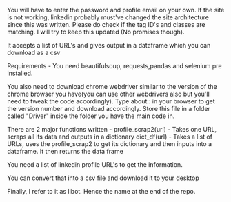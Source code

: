 You will have to enter the password and profile email on your own. If the site is not working, linkedin probably must've 
changed the site architecture since this was written.
Please do check if the tag ID's and classes are matching. 
I will try to keep this updated (No promises though).

It accepts a list of URL's and gives output in a dataframe which you can download as a csv

Requirements - 
You need beautifulsoup, requests,pandas and selenium pre installed.

You also need to download chrome webdriver similar to the version of the chrome browser you have(you can use other webdrivers also but you'll need to tweak the code accordingly). Type about:: in your browser to get the version number and download accordingly.
Store this file in a folder called "Driver" inside the folder you have the main code in.

There are 2 major functions written - 
profile_scrap2(url) - Takes one URL, scraps all its data and outputs in a dictionary
dict_df(url) - Takes a list of URLs, uses the profile_scrap2 to get its dictionary and then inputs into a dataframe. It then returns the data frame

You need a list of linkedin profile URL's to get the information.

You can convert that into a csv file and download it to your desktop

Finally, I refer to it as libot. Hence the name at the end of the repo.
